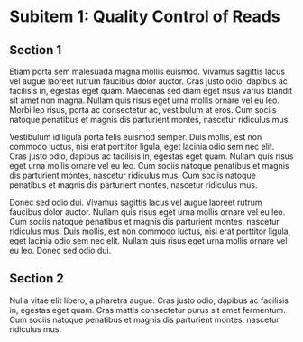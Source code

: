 # Subitem 1: Quality Control of Reads


## Section 1

Etiam porta sem malesuada magna mollis euismod. Vivamus sagittis lacus vel augue laoreet rutrum faucibus dolor auctor. Cras justo odio, dapibus ac facilisis in, egestas eget quam. Maecenas sed diam eget risus varius blandit sit amet non magna. Nullam quis risus eget urna mollis ornare vel eu leo. Morbi leo risus, porta ac consectetur ac, vestibulum at eros. Cum sociis natoque penatibus et magnis dis parturient montes, nascetur ridiculus mus.

Vestibulum id ligula porta felis euismod semper. Duis mollis, est non commodo luctus, nisi erat porttitor ligula, eget lacinia odio sem nec elit. Cras justo odio, dapibus ac facilisis in, egestas eget quam. Nullam quis risus eget urna mollis ornare vel eu leo. Cum sociis natoque penatibus et magnis dis parturient montes, nascetur ridiculus mus. Cum sociis natoque penatibus et magnis dis parturient montes, nascetur ridiculus mus.

Donec sed odio dui. Vivamus sagittis lacus vel augue laoreet rutrum faucibus dolor auctor. Nullam quis risus eget urna mollis ornare vel eu leo. Cum sociis natoque penatibus et magnis dis parturient montes, nascetur ridiculus mus. Duis mollis, est non commodo luctus, nisi erat porttitor ligula, eget lacinia odio sem nec elit. Nullam quis risus eget urna mollis ornare vel eu leo. Donec sed odio dui.


## Section 2

Nulla vitae elit libero, a pharetra augue. Cras justo odio, dapibus ac facilisis in, egestas eget quam. Cras mattis consectetur purus sit amet fermentum. Cum sociis natoque penatibus et magnis dis parturient montes, nascetur ridiculus mus.
